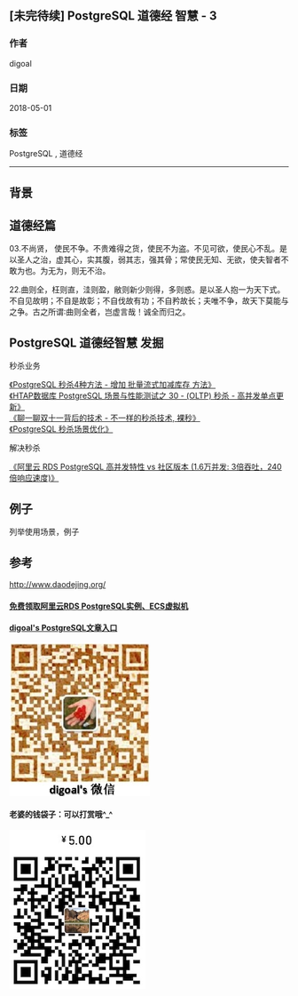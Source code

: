 ## [未完待续] PostgreSQL 道德经 智慧 - 3    
                                                           
### 作者                                                           
digoal                                                           
                                                           
### 日期                                                           
2018-05-01                                                         
                                                           
### 标签                                                           
PostgreSQL , 道德经   
                                                           
----                                                           
                                                           
## 背景    
  
## 道德经篇  
03.不尚贤， 使民不争。不贵难得之货，使民不为盗。不见可欲，使民心不乱。是以圣人之治，虚其心，实其腹，弱其志，强其骨；常使民无知、无欲，使夫智者不敢为也。为无为，则无不治。  
  
  
22.曲则全，枉则直，洼则盈，敝则新少则得，多则惑。是以圣人抱一为天下式。不自见故明；不自是故彰；不自伐故有功；不自矜故长；夫唯不争，故天下莫能与之争。古之所谓∶曲则全者，岂虚言哉！诚全而归之。


## PostgreSQL 道德经智慧 发掘  
秒杀业务

[《PostgreSQL 秒杀4种方法 - 增加 批量流式加减库存 方法》](../201801/20180105_03.md)  
[《HTAP数据库 PostgreSQL 场景与性能测试之 30 - (OLTP) 秒杀 - 高并发单点更新》](../201711/20171107_31.md)  
[《聊一聊双十一背后的技术 - 不一样的秒杀技术, 裸秒》](../201611/20161117_01.md)  
[《PostgreSQL 秒杀场景优化》](../201509/20150914_01.md)  


解决秒杀

[《阿里云 RDS PostgreSQL 高并发特性 vs 社区版本 (1.6万并发: 3倍吞吐，240倍响应速度)》](201805/20180505_07.md)  

  
## 例子  
  
列举使用场景，例子  
  
  
## 参考  
http://www.daodejing.org/  
  
  
  
  
  
  
  
  
  
  
  
  
  
#### [免费领取阿里云RDS PostgreSQL实例、ECS虚拟机](https://free.aliyun.com/ "57258f76c37864c6e6d23383d05714ea")
  
  
#### [digoal's PostgreSQL文章入口](https://github.com/digoal/blog/blob/master/README.md "22709685feb7cab07d30f30387f0a9ae")
  
  
![digoal's weixin](../pic/digoal_weixin.jpg "f7ad92eeba24523fd47a6e1a0e691b59")
  
  
#### 老婆的钱袋子：可以打赏哦^_^  
![wife's weixin ds](../pic/wife_weixin_ds.jpg "acd5cce1a143ef1d6931b1956457bc9f")
  
